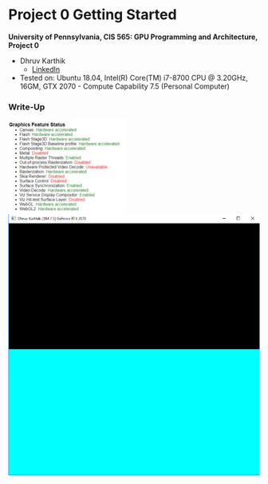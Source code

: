 Project 0 Getting Started
====================

**University of Pennsylvania, CIS 565: GPU Programming and Architecture, Project 0**

* Dhruv Karthik
  * [LinkedIn](https://www.linkedin.com/in/dhruvkarthik/)
* Tested on: Ubuntu 18.04, Intel(R) Core(TM) i7-8700 CPU @ 3.20GHz, 16GM, GTX 2070 - Compute Capability 7.5 (Personal Computer)

### Write-Up
![](images/webgl.jpg)
![](images/cuda_run.PNG)



